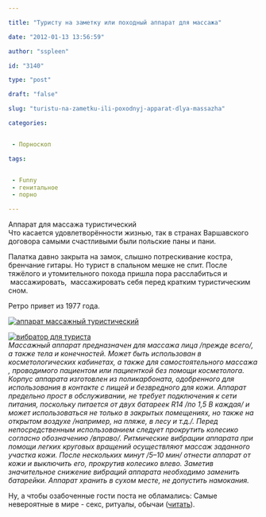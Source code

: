 ```yaml
---

title: "Туристу на заметку или походный аппарат для массажа"

date: "2012-01-13 13:56:59"

author: "sspleen"

id: "3140"

type: "post"

draft: "false"

slug: "turistu-na-zametku-ili-poxodnyj-apparat-dlya-massazha"

categories:


 - Порноскоп

tags:


 - Funny
 - генитальное
 - порно

---
```

Аппарат для массажа туристический  
Что касается удовлетворённости жизнью, так в странах Варшавского договора самыми счастливыми были польские паны и пани.  
  
Палатка давно закрыта на замок, слышно потрескивание костра, бренчание гитары. Но турист в спальном мешке не спит. После тяжёлого и утомительного похода пришла пора расслабиться и  массажировать,  массажировать себя перед кратким туристическим сном.  
  
Ретро привет из 1977 года.  
  
[![аппарат массажный туристический](/uploads/2012/06/82081077_apparat_massazhnuyy_turisticheskiy__2_.jpg "apparat_massazhnuyy_turisticheskiy")](/uploads/2012/06/82081077_apparat_massazhnuyy_turisticheskiy__2_.jpg)  
  
[![вибратор для туриста](/uploads/2012/06/35116992.jpg "массажёр для туриста")](/uploads/2012/06/35116992.jpg)  
_Массажный аппарат предназначен для массажа лица /прежде всего/, а также тела и конечностей. Может быть использован в косметологических кабинетах, а также для самостоятельного массажа , проводимого пациентом или пациенткой без помощи косметолога. Корпус аппарата изготовлен из поликарбоната, одобренного для использования в контакте с пищей и безвредного для кожи. Аппарат предельно прост в обслуживании, не требует подключения к сети питания, поскольку питается от двух батареек R14 /по 1,5 В каждая/ и может использоваться не только в закрытых помещениях, но также на открытом воздухе /например, на пляже, в лесу и т.д./. Перед непосредственным использованием следует прокрутить колесико согласно обозначению /вправо/. Ритмические вибрации аппарата при помощи легких круговых вращений осуществляют массаж заданного участка кожи. После нескольких минут /5–10 мин/ отнести аппарат от кожи и выключить его, прокрутив колесико влево. Заметив значительное снижение вибраций аппарата необходимо заменить батарейки. Аппарат хранить в сухом месте, не допустить намокания._  
  
Ну, а чтобы озабоченные гости поста не обламались: Самые невероятные в мире - секс, ритуалы, обычаи ([читать](http://knigosite.ru/library/read/35241)).